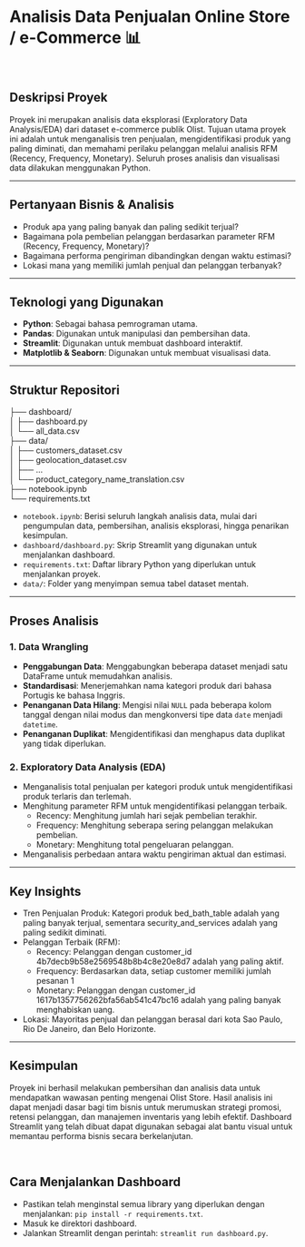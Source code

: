 # Analisis Data Penjualan Online Store / e-Commerce 📊
<br>

## Deskripsi Proyek
Proyek ini merupakan analisis data eksplorasi (Exploratory Data Analysis/EDA) dari dataset e-commerce publik Olist. Tujuan utama proyek ini adalah untuk menganalisis tren penjualan, mengidentifikasi produk yang paling diminati, dan memahami perilaku pelanggan melalui analisis RFM (Recency, Frequency, Monetary). Seluruh proses analisis dan visualisasi data dilakukan menggunakan Python.

---

## Pertanyaan Bisnis & Analisis
* Produk apa yang paling banyak dan paling sedikit terjual?
* Bagaimana pola pembelian pelanggan berdasarkan parameter RFM (Recency, Frequency, Monetary)?
* Bagaimana performa pengiriman dibandingkan dengan waktu estimasi?
* Lokasi mana yang memiliki jumlah penjual dan pelanggan terbanyak?

---

## Teknologi yang Digunakan
* **Python**: Sebagai bahasa pemrograman utama.
* **Pandas**: Digunakan untuk manipulasi dan pembersihan data.
* **Streamlit**: Digunakan untuk membuat dashboard interaktif.
* **Matplotlib & Seaborn**: Digunakan untuk membuat visualisasi data.

---

## Struktur Repositori
├── dashboard/ <br>
│   ├── dashboard.py <br>
│   └── all_data.csv <br>
├── data/ <br>
│   ├── customers_dataset.csv <br>
│   ├── geolocation_dataset.csv <br>
│   ├── ... <br>
│   └── product_category_name_translation.csv <br>
├── notebook.ipynb <br>
└── requirements.txt <br>

* `notebook.ipynb`: Berisi seluruh langkah analisis data, mulai dari pengumpulan data, pembersihan, analisis eksplorasi, hingga penarikan kesimpulan.
* `dashboard/dashboard.py`: Skrip Streamlit yang digunakan untuk menjalankan dashboard.
* `requirements.txt`: Daftar library Python yang diperlukan untuk menjalankan proyek.
* `data/`: Folder yang menyimpan semua tabel dataset mentah.
  
---

## Proses Analisis
### 1. Data Wrangling
* **Penggabungan Data**: Menggabungkan beberapa dataset menjadi satu DataFrame untuk memudahkan analisis.
* **Standardisasi**: Menerjemahkan nama kategori produk dari bahasa Portugis ke bahasa Inggris.
* **Penanganan Data Hilang**: Mengisi nilai `NULL` pada beberapa kolom tanggal dengan nilai modus dan mengkonversi tipe data `date` menjadi `datetime`.
* **Penanganan Duplikat**: Mengidentifikasi dan menghapus data duplikat yang tidak diperlukan.

### 2. Exploratory Data Analysis (EDA)
* Menganalisis total penjualan per kategori produk untuk mengidentifikasi produk terlaris dan terlemah.
* Menghitung parameter RFM untuk mengidentifikasi pelanggan terbaik.
  - Recency: Menghitung jumlah hari sejak pembelian terakhir.
  - Frequency: Menghitung seberapa sering pelanggan melakukan pembelian.
  - Monetary: Menghitung total pengeluaran pelanggan.
* Menganalisis perbedaan antara waktu pengiriman aktual dan estimasi.

---

## Key Insights
* Tren Penjualan Produk: Kategori produk bed_bath_table adalah yang paling banyak terjual, sementara security_and_services adalah yang paling sedikit diminati.
* Pelanggan Terbaik (RFM):
  - Recency: Pelanggan dengan customer_id 4b7decb9b58e2569548b8b4c8e20e8d7 adalah yang paling aktif.
  - Frequency: Berdasarkan data, setiap customer memiliki jumlah pesanan 1
  - Monetary: Pelanggan dengan customer_id 1617b1357756262bfa56ab541c47bc16 adalah yang paling banyak menghabiskan uang.
* Lokasi: Mayoritas penjual dan pelanggan berasal dari kota Sao Paulo, Rio De Janeiro, dan Belo Horizonte.

---

## Kesimpulan
Proyek ini berhasil melakukan pembersihan dan analisis data untuk mendapatkan wawasan penting mengenai Olist Store. Hasil analisis ini dapat menjadi dasar bagi tim bisnis untuk merumuskan strategi promosi, retensi pelanggan, dan manajemen inventaris yang lebih efektif. Dashboard Streamlit yang telah dibuat dapat digunakan sebagai alat bantu visual untuk memantau performa bisnis secara berkelanjutan.

<br>

## Cara Menjalankan Dashboard
* Pastikan telah menginstal semua library yang diperlukan dengan menjalankan: `pip install -r requirements.txt`.
* Masuk ke direktori dashboard.
* Jalankan Streamlit dengan perintah: `streamlit run dashboard.py`.

